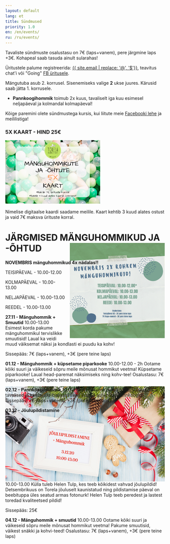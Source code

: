 ```yaml
---
layout: default
lang: et
title: Sündmused
priority: 1.0
en: /en/events/
ru: /ru/events/
---
```


Tavaliste sündmuste osalustasu on 7€ (laps+vanem), pere järgmine laps +3€. Kohapeal saab tasuda ainult sularahas!

Üritustele palume registreerida: [{{ site.email | replace: '@', '$'}}](mailto), teavitus chat'i või "Going" [FB üritusele](https://www.facebook.com/pg/Torelamangutuba/events/).

Mängutuba asub 2. korrusel. Sisenemiseks valige **2** ukse juures. Kärusid saab jätta 1. korrusele.

 * **Pannkoogihommik** toimub 2x kuus, tavaliselt iga kuu esimesel neljapäeval ja kolmandal kolmapäeval!
 
Kõige paremini olete sündmustega kursis, kui liitute meie [Facebooki lehe](https://www.facebook.com/Torelamangutuba/events/) ja meililistiga! 

### 5X KAART - HIND 25€

<img alt="5x kaart" src="5x-kaart.png" height="200">

Nimelise digitaalse kaardi saadame meilile. Kaart kehtib 3 kuud alates ostust ja vaid 7€ maksva ürituste korral.


# JÄRGMISED MÄNGUHOMMIKUD JA -ÕHTUD


**NOVEMBRIS mänguhommikud 4x nädalas!!**

<img alt="november" src="november.png" height="300" style="float: right; margin-top: -6em; margin-left: 1em">

TEISIPÄEVAL - 10.00-12.00

KOLMAPÄEVAL - 10.00-13.00

NELJAPÄEVAL - 10.00-13.00

REEDEL - 10.00-13.00




**27.11 - Mänguhommik + Smuutid**
10.00-13.00
Esimest korda pakume mänguhommikul tervislikke smuutisid! 
Laual ka veidi muud väiksemat näksi ja kondlasti ei puudu ka kohv!

Sissepääs: 7€ (laps+vanem), +3€ (pere teine laps)



**01.12 - Mänguhommik + küpsetame piparkooke**
10.00-12.00 - 2h
Ootame kõiki suuri ja väikeseid sõpru meile mõnusat hommikut veetma!
Küpsetame piparkooke!
Laual head-paremat näksimiseks ning kohv-tee! 
Osalustasu: 7€ (laps+vanem), +3€ (pere teine laps)


**02.12 - Pannkoogihommik**
10.00-13.00
Pakume pannkooke! Valikus on tavalised ja kaerajahu-banaani (ilma lisatud suhkruta) pannkoogid! 
Sissepääs: 7€ (laps+vanem), +3€ (pere teine laps)


**03.12 - Jõulupildistamine**
<img alt="pildistamine" src="pildistamine.png" height="300" style="float: right; margin-top: -6em; margin-left: 1em">

10.00-13.00
Külla tuleb Helen Tulp, kes teeb kõikidest vahvad jõulupildid! 
Detsembrikuus on Torela jõuluselt kaunistatud ning pildistamise päeval on beebituppa üles seatud armas fotonurk! 
Helen Tulp teeb peredest ja lastest toredad kvaliteetsed pildid!

Sissepääs: 25€


**04.12 - Mänguhommik + smuutid**
10.00-13.00
Ootame kõiki suuri ja väikeseid sõpru meile mõnusat hommikut veetma!
Pakume smuutisid, väikest snäkki ja kohvi-teed!
Osalustasu: 7€ (laps+vanem), +3€ (pere teine laps)









